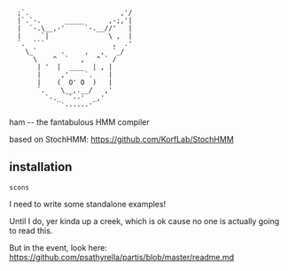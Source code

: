       ;`.                       ,'/
      |`.`-.      _____      ,-;,'|
      |  `-.\__,-'     `-.__//'   |
      |     `|               \ ,  |
      `.  ```                 ,  .'
        \_`      .     ,   ,  `_/
          \    ^  `   ,   ^ ` /
           | '  |  ____  | , |
           |     ,'    `.    |
           |    (  O' O  )   |
           `.    \__,.__/   ,'
             `-._  `--'  _,'
                 `------'

ham -- the fantabulous HMM compiler

based on StochHMM: https://github.com/KorfLab/StochHMM

installation
--------
```
scons
```

I need to write some standalone examples!

Until I do, yer kinda up a creek, which is ok cause no one is actually going to read this.

But in the event, look here: https://github.com/psathyrella/partis/blob/master/readme.md
